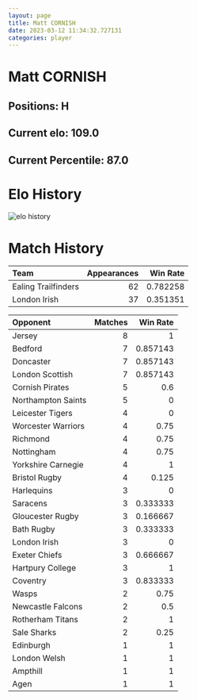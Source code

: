 ```yaml
---  
layout: page  
title: Matt CORNISH  
date: 2023-03-12 11:34:32.727131  
categories: player  
---
```

# Matt CORNISH

## Positions: H

## Current elo: 109.0

## Current Percentile: 87.0

# Elo History


![elo history](history_MattCORNISH.png)
# Match History


| Team                |   Appearances |   Win Rate |
|:--------------------|--------------:|-----------:|
| Ealing Trailfinders |            62 |   0.782258 |
| London Irish        |            37 |   0.351351 |

| Opponent           |   Matches |   Win Rate |
|:-------------------|----------:|-----------:|
| Jersey             |         8 |   1        |
| Bedford            |         7 |   0.857143 |
| Doncaster          |         7 |   0.857143 |
| London Scottish    |         7 |   0.857143 |
| Cornish Pirates    |         5 |   0.6      |
| Northampton Saints |         5 |   0        |
| Leicester Tigers   |         4 |   0        |
| Worcester Warriors |         4 |   0.75     |
| Richmond           |         4 |   0.75     |
| Nottingham         |         4 |   0.75     |
| Yorkshire Carnegie |         4 |   1        |
| Bristol Rugby      |         4 |   0.125    |
| Harlequins         |         3 |   0        |
| Saracens           |         3 |   0.333333 |
| Gloucester Rugby   |         3 |   0.166667 |
| Bath Rugby         |         3 |   0.333333 |
| London Irish       |         3 |   0        |
| Exeter Chiefs      |         3 |   0.666667 |
| Hartpury College   |         3 |   1        |
| Coventry           |         3 |   0.833333 |
| Wasps              |         2 |   0.75     |
| Newcastle Falcons  |         2 |   0.5      |
| Rotherham Titans   |         2 |   1        |
| Sale Sharks        |         2 |   0.25     |
| Edinburgh          |         1 |   1        |
| London Welsh       |         1 |   1        |
| Ampthill           |         1 |   1        |
| Agen               |         1 |   1        |